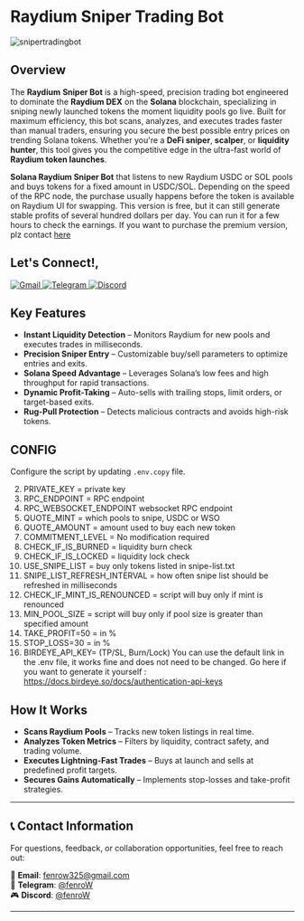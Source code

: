 # Raydium Sniper Trading Bot
![snipertradingbot](https://github.com/user-attachments/assets/050c38a1-dc6e-4216-8826-5aa9c400411a)

## Overview

The **Raydium** **Sniper Bot** is a high-speed, precision trading bot engineered to dominate the **Raydium DEX** on the **Solana** blockchain, specializing in sniping newly launched tokens the moment liquidity pools go live. Built for maximum efficiency, this bot scans, analyzes, and executes trades faster than manual traders, ensuring you secure the best possible entry prices on trending Solana tokens. Whether you're a **DeFi sniper**, **scalper**, or **liquidity hunter**, this tool gives you the competitive edge in the ultra-fast world of **Raydium token launches**.



**Solana Raydium Sniper Bot** that listens to new Raydium USDC or SOL pools and buys tokens for a fixed amount in USDC/SOL. Depending on the speed of the RPC node, the purchase usually happens before the token is available on Raydium UI for swapping. This version is free, but it can still generate stable profits of several hundred dollars per day. You can run it for a few hours to check the earnings. If you want to purchase the premium version, plz contact [here](https://t.me/fenrow)

## Let's Connect!,

<a href="mailto:fenrow325@gmail.com" target="_blank">
  <img src="https://img.shields.io/badge/Gmail-D14836?style=for-the-badge&logo=gmail&logoColor=white" alt="Gmail">
</a>
<a href="https://t.me/fenrow" target="_blank">
  <img src="https://img.shields.io/badge/Telegram-2CA5E0?style=for-the-badge&logo=telegram&logoColor=white" alt="Telegram">
</a>
<a href="https://discord.com/users/fenrow_325" target="_blank">
  <img src="https://img.shields.io/badge/Discord-5865F2?style=for-the-badge&logo=discord&logoColor=white" alt="Discord">
</a>

## Key Features

- **Instant Liquidity Detection** – Monitors Raydium for new pools and executes trades in milliseconds.
- **Precision Sniper Entry** – Customizable buy/sell parameters to optimize entries and exits.
- **Solana Speed Advantage** – Leverages Solana’s low fees and high throughput for rapid transactions.
- **Dynamic Profit-Taking** – Auto-sells with trailing stops, limit orders, or target-based exits.
- **Rug-Pull Protection** – Detects malicious contracts and avoids high-risk tokens.

## CONFIG
Configure the script by updating `.env.copy` file.

2. PRIVATE_KEY = private key
3. RPC_ENDPOINT = RPC endpoint
4. RPC_WEBSOCKET_ENDPOINT websocket RPC endpoint
5. QUOTE_MINT = which pools to snipe, USDC or WSO
6. QUOTE_AMOUNT = amount used to buy each new token
7. COMMITMENT_LEVEL = No modification required
8. CHECK_IF_IS_BURNED = liquidity burn check
9. CHECK_IF_IS_LOCKED = liquidity lock check
10. USE_SNIPE_LIST = buy only tokens listed in snipe-list.txt
11. SNIPE_LIST_REFRESH_INTERVAL = how often snipe list should be refreshed in milliseconds
12. CHECK_IF_MINT_IS_RENOUNCED = script will buy only if mint is renounced
13. MIN_POOL_SIZE = script will buy only if pool size is greater than specified amount
14. TAKE_PROFIT=50 = in %
15. STOP_LOSS=30 = in %
16. BIRDEYE_API_KEY= (TP/SL, Burn/Lock) You can use the default link in the .env file, it works fine and does not need to be changed. Go here if you want to generate it yourself : https://docs.birdeye.so/docs/authentication-api-keys

## How It Works

- **Scans Raydium Pools** – Tracks new token listings in real time.
- **Analyzes Token Metrics** – Filters by liquidity, contract safety, and trading volume.
- **Executes Lightning-Fast Trades** – Buys at launch and sells at predefined profit targets.
- **Secures Gains Automatically** – Implements stop-losses and take-profit strategies.

---

## 📞 Contact Information
For questions, feedback, or collaboration opportunities, feel free to reach out:

<div align="left">

📧 **Email**: [fenrow325@gmail.com](mailto:fenrow325@gmail.com)  
📱 **Telegram**: [@fenroW](https://t.me/fenrow)  
🎮 **Discord**: [@fenroW](https://discord.com/users/fenrow_325)  

</div>

---
  


